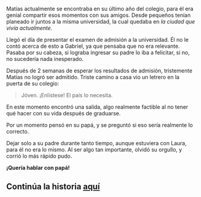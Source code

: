 Matías actualmente se encontraba en su último año del colegio, para él era genial compartir esos
momentos con sus amigos. Desde pequeños tenían planeado ir juntos a la misma universidad, la
cual quedaba en *la ciudad que vivía actualmente.*

Llegó el día de presentar el examen de admisión a la universidad. Él no le contó acerca de esto a Gabriel,
ya que pensaba que no era relevante.
Pasaba por su cabeza, si lograba ingresar su padre lo iba a felicitar, si no, no sucedería nada inesperado.

Después de 2 semanas de esperar los resultados de admisión, tristemente Matías no logró ser admitido.
Triste camino a casa vio un letrero en la puerta de su colegio: 

> Jóven. ¡Enlístese! El país lo necesita.

En este momento encontró una salida, algo realmente factible al no tener qué hacer
con su vida después de graduarse. 

Por un momento pensó en su papá, y se preguntó si eso sería realmente lo correcto.

Dejar solo a su padre durante tanto tiempo, aunque estuviera con Laura, para él no era lo mismo. Al ser algo tan importante,
olvidó su orgullo, y corrió lo más rápido pudo.

**¡Quería hablar con papá!**

## Continúa la historia [aquí](pagina-cinco.md)
